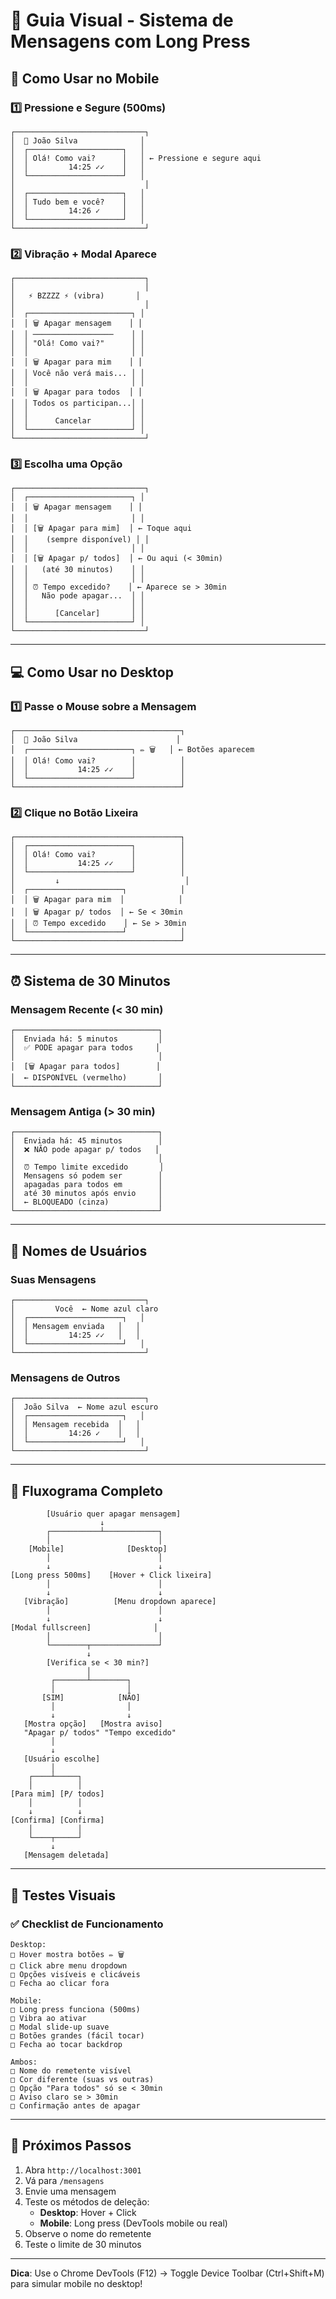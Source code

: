# 🎯 Guia Visual - Sistema de Mensagens com Long Press

## 📱 Como Usar no Mobile

### 1️⃣ Pressione e Segure (500ms)

```
┌─────────────────────────────┐
│  👤 João Silva              │
│  ┌─────────────────────┐   │
│  │ Olá! Como vai?      │   │ ← Pressione e segure aqui
│  │         14:25 ✓✓    │   │
│  └─────────────────────┘   │
│                             │
│  ┌─────────────────────┐   │
│  │ Tudo bem e você?    │   │
│  │         14:26 ✓     │   │
│  └─────────────────────┘   │
└─────────────────────────────┘
```

### 2️⃣ Vibração + Modal Aparece

```
┌─────────────────────────────┐
│                             │
│   ⚡ BZZZZ ⚡ (vibra)       │
│                             │
│  ┌───────────────────────┐ │
│  │ 🗑️ Apagar mensagem    │ │
│  │ ──────────────────    │ │
│  │ "Olá! Como vai?"      │ │
│  │                       │ │
│  │ 🗑️ Apagar para mim    │ │
│  │ Você não verá mais... │ │
│  │                       │ │
│  │ 🗑️ Apagar para todos  │ │
│  │ Todos os participan...│ │
│  │                       │ │
│  │      Cancelar         │ │
│  └───────────────────────┘ │
└─────────────────────────────┘
```

### 3️⃣ Escolha uma Opção

```
┌─────────────────────────────┐
│  ┌───────────────────────┐ │
│  │ 🗑️ Apagar mensagem    │ │
│  │                       │ │
│  │ [🗑️ Apagar para mim]  │ ← Toque aqui
│  │    (sempre disponível) │ │
│  │                       │ │
│  │ [🗑️ Apagar p/ todos]  │ ← Ou aqui (< 30min)
│  │   (até 30 minutos)    │ │
│  │                       │ │
│  │ ⏰ Tempo excedido?    │ ← Aparece se > 30min
│  │   Não pode apagar...  │ │
│  │                       │ │
│  │      [Cancelar]       │ │
│  └───────────────────────┘ │
└─────────────────────────────┘
```

---

## 💻 Como Usar no Desktop

### 1️⃣ Passe o Mouse sobre a Mensagem

```
┌─────────────────────────────────────┐
│  👤 João Silva                      │
│  ┌───────────────────────┐ ✏️ 🗑️   │ ← Botões aparecem
│  │ Olá! Como vai?        │          │
│  │           14:25 ✓✓    │          │
│  └───────────────────────┘          │
└─────────────────────────────────────┘
```

### 2️⃣ Clique no Botão Lixeira

```
┌─────────────────────────────────────┐
│  ┌───────────────────────┐          │
│  │ Olá! Como vai?        │          │
│  │           14:25 ✓✓    │          │
│  └───────────────────────┘          │
│         ↓                            │
│  ┌─────────────────────┐            │
│  │ 🗑️ Apagar para mim  │            │
│  │ 🗑️ Apagar p/ todos  │ ← Se < 30min
│  │ ⏰ Tempo excedido    │ ← Se > 30min
│  └─────────────────────┘            │
└─────────────────────────────────────┘
```

---

## ⏰ Sistema de 30 Minutos

### Mensagem Recente (< 30 min)

```
┌────────────────────────────────┐
│  Enviada há: 5 minutos         │
│  ✅ PODE apagar para todos     │
│                                │
│  [🗑️ Apagar para todos]        │
│  ← DISPONÍVEL (vermelho)       │
└────────────────────────────────┘
```

### Mensagem Antiga (> 30 min)

```
┌────────────────────────────────┐
│  Enviada há: 45 minutos        │
│  ❌ NÃO pode apagar p/ todos   │
│                                │
│  ⏰ Tempo limite excedido       │
│  Mensagens só podem ser        │
│  apagadas para todos em        │
│  até 30 minutos após envio     │
│  ← BLOQUEADO (cinza)           │
└────────────────────────────────┘
```

---

## 👤 Nomes de Usuários

### Suas Mensagens

```
┌─────────────────────────────┐
│         Você  ← Nome azul claro
│  ┌─────────────────────┐   │
│  │ Mensagem enviada   │   │
│  │         14:25 ✓✓   │   │
│  └─────────────────────┘   │
└─────────────────────────────┘
```

### Mensagens de Outros

```
┌─────────────────────────────┐
│  João Silva  ← Nome azul escuro
│  ┌─────────────────────┐   │
│  │ Mensagem recebida  │   │
│  │         14:26 ✓    │   │
│  └─────────────────────┘   │
└─────────────────────────────┘
```

---

## 🎨 Fluxograma Completo

```
        [Usuário quer apagar mensagem]
                    ↓
        ┌───────────┴────────────┐
        │                        │
    [Mobile]              [Desktop]
        │                        │
        ↓                        ↓
[Long press 500ms]    [Hover + Click lixeira]
        │                        │
        ↓                        ↓
   [Vibração]          [Menu dropdown aparece]
        │                        │
        ↓                        ↓
[Modal fullscreen]              │
        │                        │
        └────────┬───────────────┘
                 ↓
        [Verifica se < 30 min?]
                 │
         ┌───────┴────────┐
         │                │
       [SIM]            [NÃO]
         │                │
         ↓                ↓
   [Mostra opção]   [Mostra aviso]
   "Apagar p/ todos" "Tempo excedido"
         │
         ↓
   [Usuário escolhe]
         │
    ┌────┴─────┐
    │          │
[Para mim] [P/ todos]
    │          │
    ↓          ↓
[Confirma] [Confirma]
    │          │
    └────┬─────┘
         ↓
   [Mensagem deletada]
```

---

## 🧪 Testes Visuais

### ✅ Checklist de Funcionamento

```
Desktop:
□ Hover mostra botões ✏️ 🗑️
□ Click abre menu dropdown
□ Opções visíveis e clicáveis
□ Fecha ao clicar fora

Mobile:
□ Long press funciona (500ms)
□ Vibra ao ativar
□ Modal slide-up suave
□ Botões grandes (fácil tocar)
□ Fecha ao tocar backdrop

Ambos:
□ Nome do remetente visível
□ Cor diferente (suas vs outras)
□ Opção "Para todos" só se < 30min
□ Aviso claro se > 30min
□ Confirmação antes de apagar
```

---

## 🎯 Próximos Passos

1. Abra `http://localhost:3001`
2. Vá para `/mensagens`
3. Envie uma mensagem
4. Teste os métodos de deleção:
   - **Desktop**: Hover + Click
   - **Mobile**: Long press (DevTools mobile ou real)
5. Observe o nome do remetente
6. Teste o limite de 30 minutos

---

**Dica**: Use o Chrome DevTools (F12) → Toggle Device Toolbar (Ctrl+Shift+M) para simular mobile no desktop!
